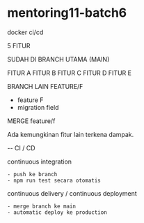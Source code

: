 # mentoring11-batch6
docker ci/cd



5 FITUR


SUDAH DI BRANCH UTAMA (MAIN)

FITUR A
FITUR B
FITUR C
FITUR D
FITUR E

BRANCH LAIN FEATURE/F

- feature F
- migration field

MERGE feature/f

Ada kemungkinan fitur lain terkena dampak.



-- CI / CD


continuous integration 

    - push ke branch
    - npm run test secara otomatis

continuous delivery / continuous deployment

    - merge branch ke main
    - automatic deploy ke production